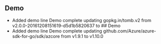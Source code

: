 
## Demo
- Added demo line
Demo complete
updating gopkg.in/tomb.v2 from v2.0.0-20161208151619-d5d1b5820637 to ## Demo
- Added demo line
Demo complete
updating github.com/Azure/azure-sdk-for-go/sdk/azcore from v1.9.1 to v1.10.0